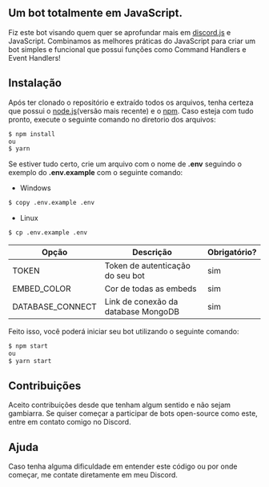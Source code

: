 ## Um bot totalmente em JavaScript.

Fiz este bot visando quem quer se aprofundar mais em [discord.js](https://discord.js.org/#/) e JavaScript. Combinamos as melhores práticas do JavaScript para criar um bot simples e funcional que possui funções como Command Handlers e Event Handlers!

## Instalação

Após ter clonado o repositório e extraído todos os arquivos, tenha certeza que possui o [node.js](https://nodejs.org/en/)(versão mais recente) e o [npm](https://www.npmjs.com/). Caso esteja com tudo pronto, execute o seguinte comando no diretorio dos arquivos:

```sh
$ npm install
ou
$ yarn
```

Se estiver tudo certo, crie um arquivo com o nome de **.env** seguindo o exemplo do **.env.example** com o seguinte comando:

- Windows

```sh
$ copy .env.example .env
```

- Linux 

```sh
$ cp .env.example .env
```

| Opção             | Descrição                           | Obrigatório? |
| ----------------- | ----------------------------------- | ------------ |
| TOKEN             | Token de autenticação do seu bot    | sim          |
| EMBED_COLOR       | Cor de todas as embeds              | sim          |
| DATABASE_CONNECT  | Link de conexão da database MongoDB | sim          |

Feito isso, você poderá iniciar seu bot utilizando o seguinte comando:

```sh
$ npm start
ou
$ yarn start
```

## Contribuições

Aceito contribuições desde que tenham algum sentido e não sejam gambiarra. Se quiser começar a participar de bots open-source como este, entre em contato comigo no Discord.

## Ajuda

Caso tenha alguma dificuldade em entender este código ou por onde começar, me contate diretamente em meu Discord.

